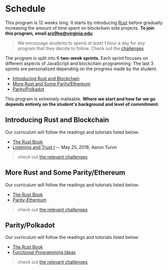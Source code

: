 # Schedule <a name="schedule"></a>

This program is 12 weeks long. It starts by introducing [Rust](https://paritytech.io/why-rust/) before gradually increasing the amount of time spent on blockchain side projects. **To join this program, email ars9he@virginia.edu**

> We encourage students to spend *at least* 1 hour a day for any program that they decide to follow.
> Check out the [challenges](#challenge.md)

The program is split into 6 **two-week sprints**. Each sprint focuses on different aspects of JavaScript and blockchain programming. The last 3 sprints are personalized depending on the progress made by the student.
* [Introducing Rust and Blockchain](#sprint1)
* [More Rust and Some Parity/Ethereum](#sprint2)
* [Parity/Polkadot](#sprint3)

This program is extremely malleable. **Where we start and how far we go depends entirely on the student's background and level of commitment**.

## Introducing Rust and Blockchain <a name="sprint1"></a>
Our curriculum will follow the readings and tutorials listed below:
* [The Rust Book](https://doc.rust-lang.org/book/)
* [Listening and Trust I](http://aturon.github.io/2018/05/25/listening-part-1/) -- May 25, 2018; Aaron Turon

> check out [the relevant challenges](/challenges.md#shortblockchain)

## More Rust and Some Parity/Ethereum <a name="sprint2"></a>
Our curriculum will follow the readings and tutorials listed below:
* [The Rust Book](https://doc.rust-lang.org/book/)
* [Parity-Ethereum](https://github.com/paritytech/parity-ethereum)

> check out [the relevant challenges](/challenges.md#substrate)

## Parity/Polkadot <a name="sprint3"></a>
Our curriculum will follow the readings and tutorials listed below:
* [The Rust Book](https://doc.rust-lang.org/book/)
* [Functional Programming Ideas](https://radiopublic.com/new-rustacean-learning-the-rust-p-6NVKA6/ep/s1!13800)

> check out [the relevant challenges](/challenges.md#grin)